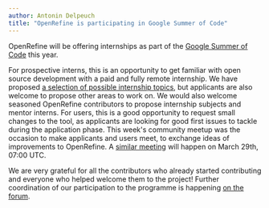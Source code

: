 ```yaml
---
author: Antonin Delpeuch
title: "OpenRefine is participating in Google Summer of Code"
---
```


OpenRefine will be offering internships as part of the [Google Summer of Code](https://summerofcode.withgoogle.com/) this year.
<!--truncate-->
For prospective interns, this is an opportunity to get familiar with open source development with a paid and fully remote internship.
We have proposed [a selection of possible internship topics](https://github.com/OpenRefine/OpenRefine/wiki/GSoC-Outreachy-2024-Ideas), but applicants are also welcome to propose other areas to work on.
We would also welcome seasoned OpenRefine contributors to propose internship subjects and mentor interns.
For users, this is a good opportunity to request small changes to the tool, as applicants are looking for good first issues to tackle during the application phase. This week's community meetup was
the occasion to make applicants and users meet, to exchange ideas of improvements to OpenRefine. A [similar meeting](https://forum.openrefine.org/t/openrefine-community-meetup/1276/2) will happen on March 29th, 07:00 UTC.

We are very grateful for all the contributors who already started contributing and everyone who helped welcome them to the project! Further coordination of our participation to the programme is happening [on the forum](https://forum.openrefine.org/t/gsoc-2024-contributor-application-period/1246).
